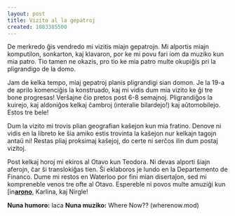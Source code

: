 ```yaml
---
layout: post
title: Vizito al la gepatroj
created: 1083385500
---
```

De merkredo ĝis vendredo mi vizitis miajn gepatrojn.  Mi alportis miajn komputilon, sonkarton, kaj klavaron, por ke mi povu fari iom da muziko kun mia patro.  Tio tamen ne okazis, pro tio ke mia patro multe okupiĝis pri la pligrandigo de la domo.

Jam de kelka tempo, miaj gepatroj planis pligrandigi sian domon.  Je la 19-a de aprilo komenciĝis la konstruado, kaj mi vidis dum mia vizito ke ĝi tre bone progresas!  Verŝajne ĉio pretos post 6-8 semajnoj.  Pligrandiĝos la kuirejo, kaj aldoniĝos kelkaj ĉambroj (interalie bilardejo!) kaj aŭtomobilejo.  Estos tre bele!

Dum la vizito mi trovis plian geografian kaŝejon kun mia fratino.  Denove ni vidis en la libreto ke ŝia amiko estis trovinta la kaŝejon nur kelkajn tagojn antaŭ ni!  Restas pliaj proksimaj kaŝejoj, do certe ni serĉos ilin dum postaj vizitoj.

Post kelkaj horoj mi ekiros al Otavo kun Teodora.  Ni devas alporti ŝiajn aferojn, ĉar ŝi translokiĝas tien.  Ŝi eklaboros je lundo en la Departemento de Financo.  Dume mi restos en Waterloo por fini mian disertaĵon, sed mi kompreneble venos tre ofte al Otavo.  Espereble ni povos multe amuziĝi kun <a href="https://www.livejournal.com/userinfo.bml?user=arono"><img src="https://stat.livejournal.com/img/userinfo.gif" alt="[info]" width="17" height="17" style="vertical-align: bottom; border: 0;" /></a><a href="https://arono.livejournal.com/"><b>arono</b></a>, Karlina, kaj Nirgle!

<b>Nuna humoro:</b> laca
<b>Nuna muziko:</b> Where Now?? (wherenow.mod)
